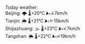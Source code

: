 Today weather:  
Beijing: 🌩  🌡️+20°C 🌬️↓7km/h  
Tianjin: 🌦 🌡️+21°C 🌬️←15km/h  
Shijiazhuang: 🌫  🌡️+23°C 🌬️↙7km/h  
Tangshan: 🌦 🌡️+22°C 🌬️↙19km/h  
